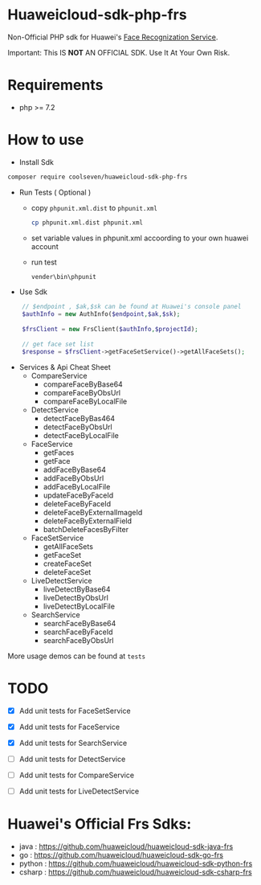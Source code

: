 # Huaweicloud-sdk-php-frs
Non-Official PHP sdk for Huawei's [Face Recognization Service](https://www.huaweicloud.com/product/face.html).

Important: This IS **NOT** AN OFFICIAL SDK. Use It At Your Own Risk.

# Requirements
- php >= 7.2 

# How to use
- Install Sdk
```bash
composer require coolseven/huaweicloud-sdk-php-frs
```

- Run Tests ( Optional ) 

  - copy `phpunit.xml.dist` to `phpunit.xml`

    ```bash
    cp phpunit.xml.dist phpunit.xml
    ```

  - set variable values in phpunit.xml accoording to your own huawei account

  - run test

    ```bash
    vender\bin\phpunit
    ```

    

- Use Sdk
```php
    // $endpoint , $ak,$sk can be found at Huawei's console panel
    $authInfo = new AuthInfo($endpoint,$ak,$sk);
    
    $frsClient = new FrsClient($authInfo,$projectId);
    
    // get face set list
    $response = $frsClient->getFaceSetService()->getAllFaceSets();
```

- Services & Api Cheat Sheet
  - CompareService
    - compareFaceByBase64
    - compareFaceByObsUrl
    - compareFaceByLocalFile
  - DetectService
    - detectFaceByBas464
    - detectFaceByObsUrl
    - detectFaceByLocalFile
  - FaceService
    - getFaces
    - getFace
    - addFaceByBase64
    - addFaceByObsUrl
    - addFaceByLocalFile
    - updateFaceByFaceId
    - deleteFaceByFaceId
    - deleteFaceByExternalImageId
    - deleteFaceByExternalField
    - batchDeleteFacesByFilter
  - FaceSetService
    - getAllFaceSets
    - getFaceSet
    - createFaceSet
    - deleteFaceSet
  - LiveDetectService
    - liveDetectByBase64
    - liveDetectByObsUrl
    - liveDetectByLocalFile
  - SearchService
    - searchFaceByBase64
    - searchFaceByFaceId
    - searchFaceByObsUrl

More usage demos can be found at `tests`



# TODO

- [x] Add unit tests for FaceSetService
- [x] Add unit tests for FaceService
- [x] Add unit tests for SearchService
- [ ] Add unit tests for DetectService
- [ ] Add unit tests for CompareService
- [ ] Add unit tests for LiveDetectService



# Huawei's Official Frs Sdks:
- java : https://github.com/huaweicloud/huaweicloud-sdk-java-frs 
- go : https://github.com/huaweicloud/huaweicloud-sdk-go-frs
- python : https://github.com/huaweicloud/huaweicloud-sdk-python-frs
- csharp : https://github.com/huaweicloud/huaweicloud-sdk-csharp-frs